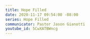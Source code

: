 ```yaml
---
title: Hope Filled
date: 2020-11-17 09:54:00 -08:00
series: Hope Filled
communicator: Pastor Jason Gianotti
youtube_id: 5CwXATBWncg
---
```


